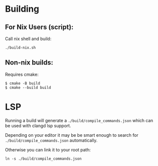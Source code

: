 # Building

## For Nix Users (script):

Call nix shell and build:

```
./build-nix.sh
```

## Non-nix builds:

Requires cmake:

```
$ cmake -B build
$ cmake --build build
```

# LSP

Running a build will generate a `./build/compile_commands.json` which can be used with clangd lsp support.

Depending on your editor it may be be smart enough to search for `./build/compile_commands.json` automatically.

Otherwise you can link it to your root path:

```
ln -s ./build/compile_commands.json
```
